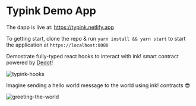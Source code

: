# Typink Demo App

The dapp is live at: https://typink.netlify.app

To getting start, clone the repo & run `yarn install && yarn start` to start the application at `https://localhost:8080`

Demostrate fully-typed react hooks to interact with ink! smart contract powered by [Dedot](http://dedot.dev/)!

![typink-hooks](https://github.com/user-attachments/assets/7b914317-a09c-40bb-95e0-f01ae896dd17)

Imagine sending a hello world message to the world using ink! contracts 😎

![greeting-the-world](https://github.com/user-attachments/assets/b1f5476d-9b8d-4773-826f-d5d29988146a)
